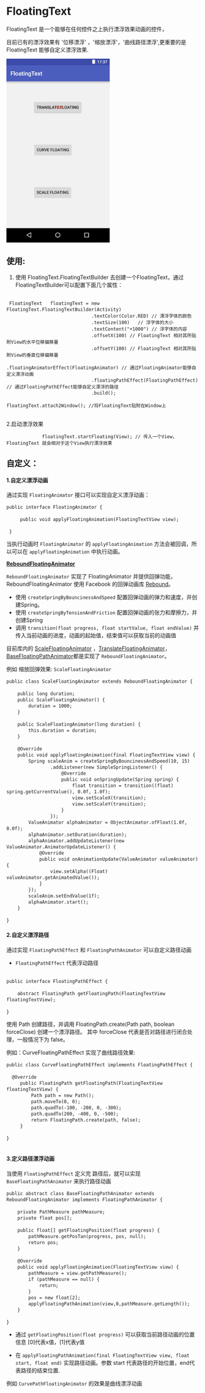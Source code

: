 # FloatingText

FloatingText 是一个能够在任何控件之上执行漂浮效果动画的控件，

目前已有的漂浮效果有 '位移漂浮' ，'缩放漂浮'，'曲线路径漂浮',更重要的是 FloatingText 能够自定义漂浮效果.

<img src="/demo.gif" width="270" height="480" />


## 使用:

1. 使用 FloatingText.FloatingTextBuilder 去创建一个FloatingText，通过FloatingTextBuilder可以配置下面几个属性：

```

 FloatingText   floatingText = new FloatingText.FloatingTextBuilder(Activity)
                               .textColor(Color.RED) // 漂浮字体的颜色
                               .textSize(100)   // 浮字体的大小
                               .textContent("+1000") // 浮字体的内容
                               .offsetX(100) // FloatingText 相对其所贴附View的水平位移偏移量
                               .offsetY(100) // FloatingText 相对其所贴附View的垂直位移偏移量
                               .floatingAnimatorEffect(FloatingAnimator) // 通过FloatingAnimator能够自定义漂浮动画
                               .floatingPathEffect(FloatingPathEffect) // 通过FloatingPathEffect能够自定义漂浮的路径
                               .build();

floatingText.attach2Window(); //将FloatingText贴附在Window上


```

2.启动漂浮效果

```
             floatingText.startFloating(View); // 传入一个View，FloatingText 就会相对于这个View执行漂浮效果
```


## 自定义：

#### 1.自定义漂浮动画

 通过实现 `FloatingAnimator` 接口可以实现自定义漂浮动画：

```
public interface FloatingAnimator {

     public void applyFloatingAnimation(FloatingTextView view);

 }

```

当执行动画时 `FloatingAnimator` 的 `applyFloatingAnimation` 方法会被回调，所以可以在 `applyFloatingAnimation` 中执行动画。


**[ReboundFloatingAnimator](https://github.com/UFreedom/FloatingText/blob/master/FloatingTextLibrary%2Fsrc%2Fmain%2Fjava%2Fcom%2Fufreedom%2Feffect%2FReboundFloatingAnimator.java)**

`ReboundFloatingAnimator` 实现了 FloatingAnimator 并提供回弹功能，ReboundFloatingAnimator 使用 Facebook 的回弹动画库 [Rebound](https://github.com/facebook/rebound)。

- 使用 `createSpringByBouncinessAndSpeed` 配置回弹动画的弹力和速度，并创建Spring。
- 使用 `createSpringByTensionAndFriction` 配置回弹动画的张力和摩擦力，并创建Spring
- 调用 `transition(float progress, float startValue, float endValue)` 并传入当前动画的进度，动画的起始值，结束值可以获取当前的动画值

目前库内的 [ScaleFloatingAnimator](https://github.com/UFreedom/FloatingText/blob/master/FloatingTextLibrary%2Fsrc%2Fmain%2Fjava%2Fcom%2Fufreedom%2Feffect%2FScaleFloatingAnimator.java)  ，[TranslateFloatingAnimator](https://github.com/UFreedom/FloatingText/blob/master/FloatingTextLibrary%2Fsrc%2Fmain%2Fjava%2Fcom%2Fufreedom%2Feffect%2FTranslateFloatingAnimator.java)，[BaseFloatingPathAnimator](https://github.com/UFreedom/FloatingText/blob/master/FloatingTextLibrary%2Fsrc%2Fmain%2Fjava%2Fcom%2Fufreedom%2FBaseFloatingPathAnimator.java)都是实现了 `ReboundFloatingAnimator`。

例如 缩放回弹效果: `ScaleFloatingAnimator`

```
public class ScaleFloatingAnimator extends ReboundFloatingAnimator {

    public long duration;
    public ScaleFloatingAnimator() {
        duration = 1000;
    }

    public ScaleFloatingAnimator(long duration) {
        this.duration = duration;
    }

    @Override
    public void applyFloatingAnimation(final FloatingTextView view) {
        Spring scaleAnim = createSpringByBouncinessAndSpeed(10, 15)
                .addListener(new SimpleSpringListener() {
                    @Override
                    public void onSpringUpdate(Spring spring) {
                        float transition = transition((float) spring.getCurrentValue(), 0.0f, 1.0f);
                        view.setScaleX(transition);
                        view.setScaleY(transition);
                    }
                });
        ValueAnimator alphaAnimator = ObjectAnimator.ofFloat(1.0f, 0.0f);
        alphaAnimator.setDuration(duration);
        alphaAnimator.addUpdateListener(new ValueAnimator.AnimatorUpdateListener() {
            @Override
            public void onAnimationUpdate(ValueAnimator valueAnimator) {
                view.setAlpha((Float) valueAnimator.getAnimatedValue());
            }
        });
        scaleAnim.setEndValue(1f);
        alphaAnimator.start();
    }

}

```

#### 2.自定义漂浮路径

通过实现 `FloatingPathEffect` 和 `FloatingPathAnimator` 可以自定义路径动画

- `FloatingPathEffect` 代表浮动路径
```

public interface FloatingPathEffect {

    abstract FloatingPath getFloatingPath(FloatingTextView floatingTextView);

}

```

使用 Path 创建路径，并调用 FloatingPath.create(Path path, boolean forceClose) 创建一个漂浮路径。
其中 forceClose 代表是否对路径进行闭合处理，一般情况下为 false。

例如：CurveFloatingPathEffect 实现了曲线路径效果:

```
public class CurveFloatingPathEffect implements FloatingPathEffect {

  @Override
     public FloatingPath getFloatingPath(FloatingTextView floatingTextView) {
         Path path = new Path();
         path.moveTo(0, 0);
         path.quadTo(-100, -200, 0, -300);
         path.quadTo(200, -400, 0, -500);
         return FloatingPath.create(path, false);
     }

}


```

####  3.定义路径漂浮动画

当使用 `FloatingPathEffect` 定义完 路径后，就可以实现 `BaseFloatingPathAnimator` 来执行路径动画

```
public abstract class BaseFloatingPathAnimator extends ReboundFloatingAnimator implements FloatingPathAnimator {

    private PathMeasure pathMeasure;
    private float pos[];

    public float[] getFloatingPosition(float progress) {
        pathMeasure.getPosTan(progress, pos, null);
        return pos;
    }

    @Override
    public void applyFloatingAnimation(FloatingTextView view) {
        pathMeasure = view.getPathMeasure();
        if (pathMeasure == null) {
            return;
        }
        pos = new float[2];
        applyFloatingPathAnimation(view,0,pathMeasure.getLength());
    }

}

```

- 通过 `getFloatingPosition(float progress)` 可以获取当前路径动画的位置信息 [0]代表x值，[1]代表y值

- 在 `applyFloatingPathAnimation(final FloatingTextView view, float start, float end)` 实现路径动画。参数 start 代表路径的开始位置，end代表路径的结束位置.

例如 `CurvePathFloatingAnimator` 的效果是曲线漂浮动画
